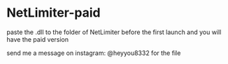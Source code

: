 # NetLimiter-paid
paste the .dll to the folder of NetLimiter before the first launch and you will have the paid version

send me a message on instagram: @heyyou8332 for the file 
